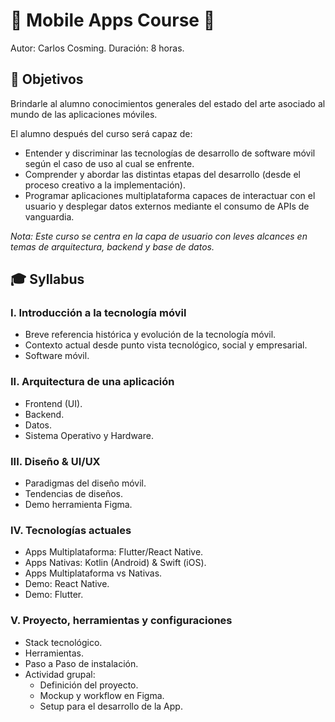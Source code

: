 # :iphone: Mobile Apps Course :iphone:

Autor: Carlos Cosming.
Duración: 8 horas.

## :bookmark: Objetivos

Brindarle al alumno conocimientos generales del estado del arte asociado al mundo de las aplicaciones móviles.

El alumno después del curso será capaz de:

- Entender y discriminar las tecnologías de desarrollo de software móvil según el caso de uso al cual se enfrente.
- Comprender y abordar las distintas etapas del desarrollo (desde el proceso creativo a la implementación).
- Programar aplicaciones multiplataforma capaces de interactuar con el usuario y desplegar datos externos mediante el consumo de APIs de vanguardia.

_Nota: Este curso se centra en la capa de usuario con leves alcances en temas de arquitectura, backend y base de datos._

## :mortar_board: Syllabus

### I. Introducción a la tecnología móvil

- Breve referencia histórica y evolución de la tecnología móvil.
- Contexto actual desde punto vista tecnológico, social y empresarial.
- Software móvil.

### II. Arquitectura de una aplicación

- Frontend (UI).
- Backend.
- Datos.
- Sistema Operativo y Hardware.

### III. Diseño & UI/UX

- Paradigmas del diseño móvil.
- Tendencias de diseños.
- Demo herramienta Figma.

### IV. Tecnologías actuales

- Apps Multiplataforma: Flutter/React Native.
- Apps Nativas: Kotlin (Android) & Swift (iOS).
- Apps Multiplataforma vs Nativas.
- Demo: React Native.
- Demo: Flutter.

### V. Proyecto, herramientas y configuraciones

- Stack tecnológico.
- Herramientas.
- Paso a Paso de instalación.
- Actividad grupal:
  - Definición del proyecto.
  - Mockup y workflow en Figma.
  - Setup para el desarrollo de la App.

